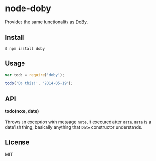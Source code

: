 # node-doby

Provides the same functionality as [DoBy](https://github.com/andyw8/do_by).

## Install

```
$ npm install doby
```

## Usage

```js
var todo = require('doby');

todo('Do this!', '2014-05-19');
```

## API

#### todo(note, date)

Throws an exception with message `note`, if executed after `date`.
`date` is a date'ish thing, basically anything that `Date` constructor
understands.

## License

MIT
